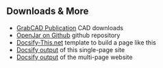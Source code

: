## Downloads & More


* [GrabCAD Publication](https://grabcad.com/library/openjar-1) CAD downloads
* [OpenJar on Github](https://github.com/dmalawey/OpenJar) github repository
* [Docsify-This.net](https://docsify-this.net/#/) template to build a page like this
* [Docsify output](https://docsify-this.net/?basePath=https://raw.githubusercontent.com/dmalawey/OpenJar/main&sidebar=true#/) of this single-page site
* [Docsify output](https://docsify-this.net/?basePath=https://raw.githubusercontent.com/dmalawey/OpenJar/main&homepage=home.md) of the multi-page website
